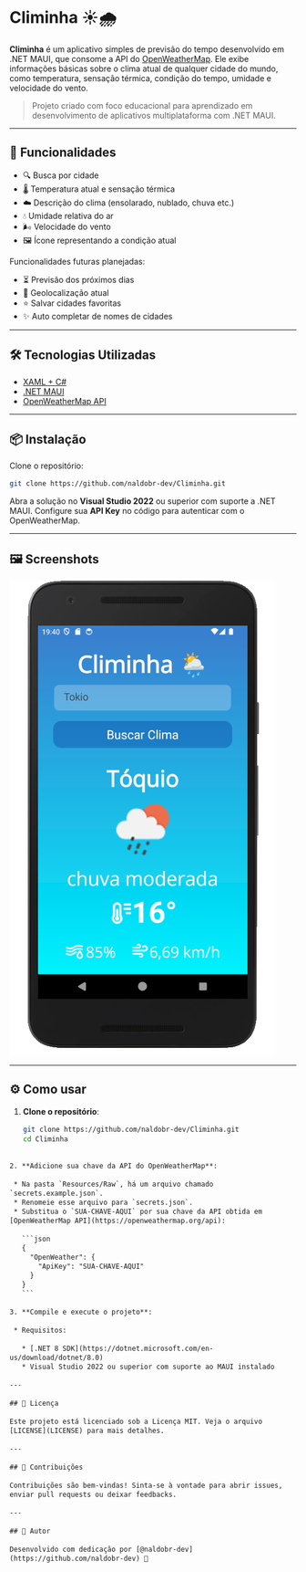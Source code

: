 # Climinha ☀️🌧️

**Climinha** é um aplicativo simples de previsão do tempo desenvolvido em .NET MAUI, que consome a API do [OpenWeatherMap](https://openweathermap.org/).
Ele exibe informações básicas sobre o clima atual de qualquer cidade do mundo, como temperatura, sensação térmica, condição do tempo, umidade e velocidade do vento.

> Projeto criado com foco educacional para aprendizado em desenvolvimento de aplicativos multiplataforma com .NET MAUI.

---

## 🚀 Funcionalidades

- 🔍 Busca por cidade
- 🌡️ Temperatura atual e sensação térmica
- ☁️ Descrição do clima (ensolarado, nublado, chuva etc.)
- 💧 Umidade relativa do ar
- 🌬️ Velocidade do vento
- 🖼️ Ícone representando a condição atual

Funcionalidades futuras planejadas:
- ⏳ Previsão dos próximos dias
- 📍 Geolocalização atual
- ⭐ Salvar cidades favoritas
- ✨ Auto completar de nomes de cidades

---

## 🛠️ Tecnologias Utilizadas

- [XAML + C#](https://learn.microsoft.com/en-us/dotnet/maui/)
- [.NET MAUI](https://dotnet.microsoft.com/en-us/apps/maui)
- [OpenWeatherMap API](https://openweathermap.org/api)

---

## 📦 Instalação

Clone o repositório:

```bash
git clone https://github.com/naldobr-dev/Climinha.git
```

Abra a solução no **Visual Studio 2022** ou superior com suporte a .NET MAUI.
Configure sua **API Key** no código para autenticar com o OpenWeatherMap.

---

## 🖼️ Screenshots

![Screenshot do Climinha](Screenshot.png)

---

## ⚙️ Como usar

1. **Clone o repositório**:
   ```bash
   git clone https://github.com/naldobr-dev/Climinha.git
   cd Climinha
  ```

2. **Adicione sua chave da API do OpenWeatherMap**:

   * Na pasta `Resources/Raw`, há um arquivo chamado `secrets.example.json`.
   * Renomeie esse arquivo para `secrets.json`.
   * Substitua o `SUA-CHAVE-AQUI` por sua chave da API obtida em [OpenWeatherMap API](https://openweathermap.org/api):

     ```json
     {
       "OpenWeather": {
         "ApiKey": "SUA-CHAVE-AQUI"
       }
     }
     ```

3. **Compile e execute o projeto**:

   * Requisitos:

     * [.NET 8 SDK](https://dotnet.microsoft.com/en-us/download/dotnet/8.0)
     * Visual Studio 2022 ou superior com suporte ao MAUI instalado

---

## 📄 Licença

Este projeto está licenciado sob a Licença MIT. Veja o arquivo [LICENSE](LICENSE) para mais detalhes.

---

## 🤝 Contribuições

Contribuições são bem-vindas! Sinta-se à vontade para abrir issues, enviar pull requests ou deixar feedbacks.

---

## 👤 Autor

Desenvolvido com dedicação por [@naldobr-dev](https://github.com/naldobr-dev) 💙

